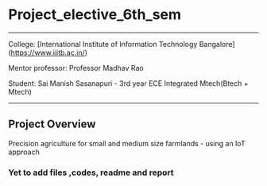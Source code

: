 # Project_elective_6th_sem
____

College: [International Institute of Information Technology Bangalore] (https://www.iiitb.ac.in/)

Mentor professor: Professor Madhav Rao

Student: Sai Manish Sasanapuri - 3rd year ECE Integrated Mtech(Btech + Mtech) 

____
## Project Overview
Precision agriculture for small and medium size farmlands - using an IoT approach 
### Yet to add files ,codes, readme and report

